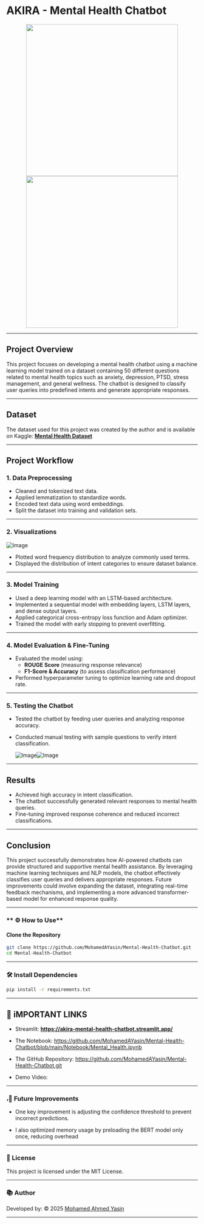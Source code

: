 #                                **AKIRA - Mental Health Chatbot**

<p align="center">
  <img src="https://github.com/user-attachments/assets/f960b56d-cd2e-4720-baf7-8ffc576734e6" width="400px" height="400px" />
  <img src="https://github.com/user-attachments/assets/59046f0c-34f1-4dc2-b994-bbdf52d9259a" width="400px" height="400px" />
</p>

--- 

## **Project Overview**
This project focuses on developing a mental health chatbot using a machine learning model trained on a dataset containing 50 different questions related to mental health topics such as anxiety, depression, PTSD, stress management, and general wellness. The chatbot is designed to classify user queries into predefined intents and generate appropriate responses.

---

## **Dataset**
The dataset used for this project was created by the author and is available on Kaggle:
[**Mental Health Dataset**](https://www.kaggle.com/datasets/mohamedyasino/mental-health-chatbot)

---

## **Project Workflow**

### **1. Data Preprocessing**
- Cleaned and tokenized text data.
- Applied lemmatization to standardize words.
- Encoded text data using word embeddings.
- Split the dataset into training and validation sets.

---

### **2. Visualizations**

![Image](https://github.com/user-attachments/assets/738a9384-22f1-4c49-87f2-724528e1963d)

- Plotted word frequency distribution to analyze commonly used terms.
- Displayed the distribution of intent categories to ensure dataset balance.

---

### **3. Model Training**
- Used a deep learning model with an LSTM-based architecture.
- Implemented a sequential model with embedding layers, LSTM layers, and dense output layers.
- Applied categorical cross-entropy loss function and Adam optimizer.
- Trained the model with early stopping to prevent overfitting.

---

### **4. Model Evaluation & Fine-Tuning**
- Evaluated the model using:
  - **ROUGE Score** (measuring response relevance)
  - **F1-Score & Accuracy** (to assess classification performance)
- Performed hyperparameter tuning to optimize learning rate and dropout rate.

---

### **5. Testing the Chatbot**
- Tested the chatbot by feeding user queries and analyzing response accuracy.
- Conducted manual testing with sample questions to verify intent classification.

  ![Image](https://github.com/user-attachments/assets/d83e3a84-13c7-4375-98d2-89046b2d5f1d)![Image](https://github.com/user-attachments/assets/61b74746-70c9-4585-9304-245ce49e1efd)

---

## **Results**
- Achieved high accuracy in intent classification.
- The chatbot successfully generated relevant responses to mental health queries.
- Fine-tuning improved response coherence and reduced incorrect classifications.

---

## **Conclusion**
This project successfully demonstrates how AI-powered chatbots can provide structured and supportive mental health assistance. By leveraging machine learning techniques and NLP models, the chatbot effectively classifies user queries and delivers appropriate responses. Future improvements could involve expanding the dataset, integrating real-time feedback mechanisms, and implementing a more advanced transformer-based model for enhanced response quality.

---

### ** ⚙️ How to Use**  

#### Clone the Repository  
```bash
git clone https://github.com/MohamedAYasin/Mental-Health-Chatbot.git
cd Mental-Health-Chatbot
```

---

### 🛠️ Install Dependencies
```bash
pip install -r requirements.txt
```

---

## 🎯 iMPORTANT LINKS

- Streamlit: **https://akira-mental-health-chatbot.streamlit.app/**

- The Notebook: https://github.com/MohamedAYasin/Mental-Health-Chatbot/blob/main/Notebook/Mental_Health.ipynb

- The GitHub Repository: https://github.com/MohamedAYasin/Mental-Health-Chatbot.git

- Demo Video:

---

### ،🚀 Future Improvements

- One key improvement is adjusting the confidence threshold to prevent incorrect predictions.
  
-  I also optimized memory usage by preloading the BERT model only once, reducing overhead

---

### 📜 License
This project is licensed under the MIT License.

---

### 📚 Author

Developed by: © 2025 [Mohamed Ahmed Yasin](https://github.com/mohamedAYasin/)

---
